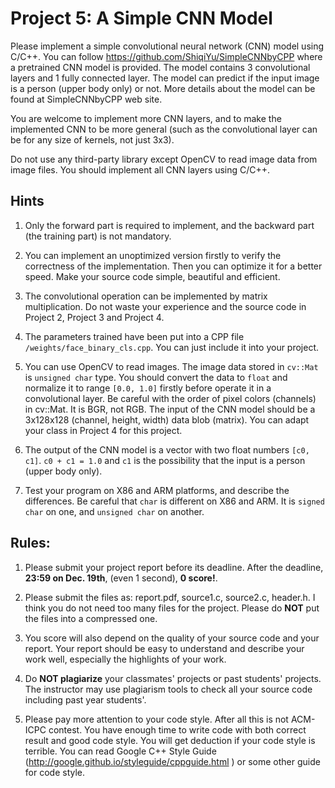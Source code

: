 # Project 5: A Simple CNN Model

Please implement a simple convolutional neural network (CNN) model using C/C++. You can follow https://github.com/ShiqiYu/SimpleCNNbyCPP where a pretrained CNN model is provided. The model contains 3 convolutional layers and 1 fully connected layer. The model can predict if the input image is a person (upper body only) or not. More details about the model can be found at SimpleCNNbyCPP web site.

You are welcome to implement more CNN layers, and to make the implemented CNN to be more general (such as the convolutional layer can be for any size of kernels, not just 3x3).

Do not use any third-party library except OpenCV to read image data from image files. You should implement all CNN layers using C/C++.

## Hints

1. Only the forward part is required to implement, and the backward part (the training part) is not mandatory.

1. You can implement an unoptimized version firstly to verify the correctness of the implementation. Then you can optimize it for a better speed. Make your source code simple, beautiful and efficient.

1. The convolutional operation can be implemented by matrix multiplication. Do not waste your experience and the source code in Project 2, Project 3 and Project 4.

1. The parameters trained have been put into a CPP file `/weights/face_binary_cls.cpp`. You can just include it into your project.

1. You can use OpenCV to read images. The image data stored in `cv::Mat` is `unsigned char` type. You should convert the data to `float` and normalize it to range `[0.0, 1.0]` firstly before operate it in a convolutional layer. Be careful with the order of pixel colors (channels) in cv::Mat. It is BGR, not RGB. The input of the CNN model should be a 3x128x128 (channel, height, width) data blob (matrix). You can adapt your class in Project 4 for this project.

1. The output of the CNN model is a vector with two float numbers `[c0, c1]`. `c0 + c1 = 1.0` and `c1` is the possibility that the input is a person (upper body only).

1. Test your program on X86 and ARM platforms, and describe the differences. Be careful that `char` is different on X86 and ARM. It is `signed char` on one, and `unsigned char` on another.

## Rules:

1. Please submit your project report before its deadline. After the deadline, **23:59 on Dec. 19th**, (even 1 second), **0 score!**.

1. Please submit the files as: report.pdf, source1.c, source2.c, header.h. I think you do not need too many files for the project. Please do **NOT** put the files into a compressed one.

1. You score will also depend on the quality of your source code and your report. Your report should be easy to understand and describe your work well, especially the highlights of your work.

1. Do **NOT plagiarize** your classmates' projects or past students' projects. The instructor may use plagiarism tools to check all your source code including past year students'.

1. Please pay more attention to your code style. After all this is not ACM-ICPC contest. You have enough time to write code with both correct result and good code style. You will get deduction if your code style is terrible. You can read Google C++ Style Guide (http://google.github.io/styleguide/cppguide.html ) or some other guide for code style.
